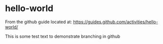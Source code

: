 # hello-world
From the github guide located at: https://guides.github.com/activities/hello-world/

This is some test text to demonstrate branching in github
